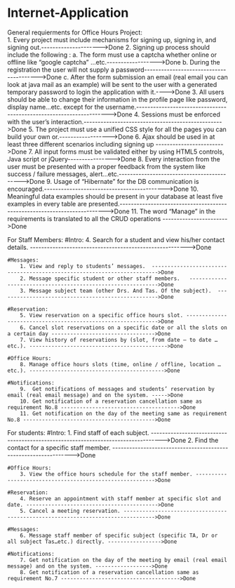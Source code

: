 # Internet-Application
General requierments for Office Hours Project:		
	1. Every project must include mechanisms for signing up, signing in, and signing out.--------------------->Done
	2. Signing up process should include the following :
		a. The form must use a captcha whether online or offline like “google captcha” …etc.------------------>Done
		b. During the registration the user will not supply a password---------------------------------------->Done
		c. After the form submission an email (real email you can look at java mail as an example)
		 	will be sent to the user with a generated temporary password to login the application with it.---->Done
	3. All users should be able to change their information in the profile page like password, display 
		name…etc. except for the username.-------------------------------------------------------------------->Done
	4. Sessions must be enforced with the user’s interaction.------------------------------------------------->Done
	5. The project must use a unified CSS style for all the pages you can build your own or.------------------>Done
	6. Ajax should be used in at least three different scenarios including signing up ------------------------>Done
	7. All input forms must be validated either by using HTML5 controls, Java script or jQuery---------------->Done
	8. Every interaction from the user must be presented with a proper feedback 
		from the system like success / failure messages, alert…etc.------------------------------------------->Done
	9. Usage of “Hibernate” for the DB communication is encouraged.------------------------------------------->Done
	10. Meaningful data examples should be present in your database at least five examples 
		in every table are presented.------------------------------------------------------------------------->Done
	11. The word “Manage” in the requirements is translated to all the CRUD operations ----------------------->Done

	
For Staff Members:
	#Intro:
		4. Search for a student and view his/her contact details. -------------------------------------------------------->Done

	#Messages:
		1. View and reply to students’ messages.  ------------------------------------------------------------------------>Done
		2. Message specific student or other staff members.   ------------------------------------------------------------>Done
		3. Message subject team (other Drs. And Tas. Of the subject).  --------------------------------------------------->Done

	#Reservation:
		5. View reservation on a specific office hours slot. ------------------------------------------------------------->Done
		6. Cancel slot reservations on a specific date or all the slots on a certain day --------------------------------->Done
		7. View history of reservations by (slot, from date – to date …etc.). -------------------------------------------->Done

	#Office Hours:
		8. Manage office hours slots (time, online / offline, location …etc.). ------------------------------------------->Done
	
	#Notifications:
		9.  Get notifications of messages and students’ reservation by email (real email message) and on the system. ----->Done
		10. Get notification of a reservation cancellation same as requirement No.8 -------------------------------------->Done
		11. Get notification on the day of the meeting same as requirement No.8 ------------------------------------------>Done


For students:
	#Intro:
		1. Find staff of each subject. ---------------------------------------------------------------------------------->Done
		2. Find the contact for a specific staff member. ---------------------------------------------------------------->Done

	#Office Hours:
		3. View the office hours schedule for the staff member. --------------------------------------------------------->Done

	#Reservation:
		4. Reserve an appointment with staff member at specific slot and date. ------------------------------------------>Done
		5. Cancel a meeting reservation. -------------------------------------------------------------------------------->Done

	#Messages:
		6. Message staff member of specific subject (specific TA, Dr or all subject Tas…etc.) directly. ----------------->Done

	#Notifications:
		7. Get notification on the day of the meeting by email (real email message) and on the system. ------------------>Done
		8. Get notification of a reservation cancellation same as requirement No.7 -------------------------------------->Done
